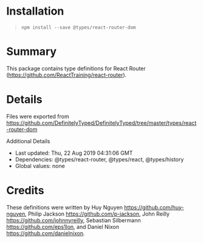 # Installation
> `npm install --save @types/react-router-dom`

# Summary
This package contains type definitions for React Router (https://github.com/ReactTraining/react-router).

# Details
Files were exported from https://github.com/DefinitelyTyped/DefinitelyTyped/tree/master/types/react-router-dom

Additional Details
 * Last updated: Thu, 22 Aug 2019 04:31:06 GMT
 * Dependencies: @types/react-router, @types/react, @types/history
 * Global values: none

# Credits
These definitions were written by Huy Nguyen <https://github.com/huy-nguyen>, Philip Jackson <https://github.com/p-jackson>, John Reilly <https://github.com/johnnyreilly>, Sebastian Silbermann <https://github.com/eps1lon>, and Daniel Nixon <https://github.com/danielnixon>.
